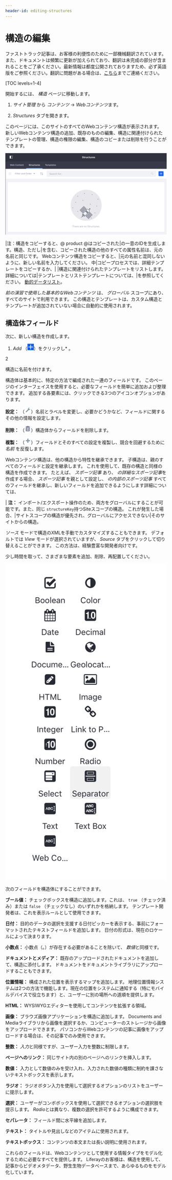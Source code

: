 ```yaml
---
header-id: editing-structures
---
```


# 構造の編集

<p class="alert alert-info"><span class="wysiwyg-color-blue120">ファストトラック記事は、お客様の利便性のために一部機械翻訳されています。また、ドキュメントは頻繁に更新が加えられており、翻訳は未完成の部分が含まれることをご了承ください。最新情報は都度公開されておりますため、必ず英語版をご参照ください。翻訳に問題がある場合は、<a href="mailto:support-content-jp@liferay.com">こちら</a>までご連絡ください。</span></p>

[TOC levels=1-4]

開始するには、 *構造* ページに移動します。

1.  *サイト管理* から *コンテンツ* → *Webコンテンツ*ます。

2.  *Structures* タブを開きます。

このページには、このサイトのすべてのWebコンテンツ構造が表示されます。 新しいWebコンテンツ構造の追加、既存のものの編集、構造に関連付けられたテンプレートの管理、構造の権限の編集、構造のコピーまたは削除を行うことができます。

![図1：構造物はプリインストールされていません。 自分で作る必要があります。](../../../../../images/manage-structures.png)

|注：構造をコピーすると、@ product @はコピーされた|の一意のIDを生成します。構造、ただし|を含む、コピーされた構造の他のすべての属性名前は、元の名前と同じです。 Webコンテンツ構造をコピーすると、|元の名前と混同しないように、新しい名前を入力してください。 中|コピープロセスでは、詳細テンプレートをコピーするか、| |構造に関連付けられたテンプレートをリストします。 詳細については|テンプレートとリストテンプレートについては、|を参照してください。 [動的データリスト](/docs/7-1/user/-/knowledge_base/u/dynamic-data-lists)。

*前の演習で使用した基本的なWebコンテンツ* は、 *グローバル* スコープにあり、すべてのサイトで利用できます。 この構造とテンプレートは、カスタム構造とテンプレートが追加されていない場合に自動的に使用されます。

## 構造体フィールド

次に、新しい構造を作成します。

1.  *Add* （![Add Structure](../../../../../images/icon-add.png)）をクリックし* 。</p></li>

2

構造に名前を付けます。</ol>

構造体は基本的に、特定の方法で編成された一連のフィールドです。 このページのインターフェイスを使用すると、必要なフィールドを簡単に追加および整理できます。 追加する各要素には、クリックできる3つのアイコンオプションがあります。

**設定：** （![Settings](../../../../../images/icon-wrench.png)）名前とラベルを変更し、必要かどうかなど、フィールドに関するその他の情報を設定します。

**削除：** （![Delete](../../../../../images/icon-trash.png)）構造体からフィールドを削除します。

**複製：** （![Duplicate](../../../../../images/icon-add-2.png)）フィールドとそのすべての設定を複製し、競合を回避するために *名前* を反復します。

Webコンテンツ構造は、他の構造から特性を継承できます。 子構造は、親のすべてのフィールドと設定を継承します。 これを使用して、既存の構造と同様の構造を作成できます。 たとえば、 *スポーツ記事* あり、 *の詳細なスポーツ記事*を作成する場合、 *スポーツ記事* を親として設定し、 *の内部のスポーツ記事* すべてのフィールドを継承し、新しいフィールドを追加できるようにします詳細については、

| **注：** インポート/エクスポート操作のため、両方をグローバルにすることが可能です。また、同じ `structureKey`持つSiteスコープの構造。 これが発生した場合、|サイトスコープの構造が優先され、グローバルにアクセスできない|そのサイトからの構造。

*ソース* モードで構造のXMLを手動でカスタマイズすることもできます。 デフォルトでは *View* モードが選択されていますが、 *Source* タブをクリックして切り替えることができます。 この方法は、経験豊富な開発者向けです。

少し時間を取って、さまざまな要素を追加、削除、再配置してください。

![図2：構造エディターには、Webコンテンツをカスタマイズするための多くのオプションがあります。](../../../../../images/web-content-structure-editor.png)

次のフィールドを構造体にすることができます。

**ブール値：** チェックボックスを構造に追加します。これは、 `true` （チェック済み）または `false` （チェックなし）のいずれかを格納します。 テンプレート開発者は、これを表示ルールとして使用できます。

**日付：** 目的のデータの選択を支援する日付ピッカーを表示する、事前にフォーマットされたテキストフィールドを追加します。 日付の形式は、現在のロケールによって決まります。

**小数点：** 小数点（。）が存在する必要があることを除いて、 *数値*と同様です。

**ドキュメントとメディア：** 既存のアップロードされたドキュメントを追加して、構造に添付します。 ドキュメントをドキュメントライブラリにアップロードすることもできます。

**位置情報：** 構成された位置を表示するマップを追加します。 地理位置情報システムは2つの方法で機能します。現在の位置をシステムに通知する（特にモバイルデバイスで役立ちます）と、ユーザーに別の場所への道順を提供します。

**HTML：** WYSIWYGエディターを使用してコンテンツを拡張する領域。

**画像：** ブラウズ画像アプリケーションを構造に追加します。 Documents and Mediaライブラリから画像を選択するか、コンピューターのストレージから画像をアップロードできます。 パソコンからWebコンテンツの記事に画像をアップロードする場合は、その記事でのみ使用できます。

**整数：** *入力*と同様ですが、ユーザー入力を整数に制限します。

**ページへのリンク：** 同じサイト内の別のページへのリンクを挿入します。

**数値：** 入力として数値のみを受け入れ、入力された数値の種類に制約を課さないテキストボックスを表示します。

**ラジオ：** ラジオボタン入力を使用して選択するオプションのリストをユーザーに提示します。

**選択：** ユーザーがコンボボックスを使用して選択できるオプションの選択肢を提示します。 *Radio*とは異なり、複数の選択を許可するように構成できます。

**セパレータ：** フィールド間に水平線を追加します。

**テキスト：** タイトルや見出しなどのアイテムに使用されます。

**テキストボックス：** コンテンツの本文または長い説明に使用されます。

これらのフィールドは、Webコンテンツとして使用する情報タイプをモデル化するために必要なすべてを提供します。 Liferayのお客様は、構造を使用して、記事からビデオメタデータ、野生生物データベースまで、あらゆるものをモデル化しています。
